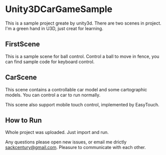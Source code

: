 # Unity3DCarGameSample
This is a sample project greate by unity3d. There are two scenes in project.
I'm a green hand in U3D, just creat for learning.

## FirstScene
This is a sample scene for ball control. Control a ball to move in fence, you can find sample code for keyboard control.

## CarScene
This scene contains a controllable car model and some cartographic models. You can control a car to run normally.

This scene also support mobile touch control, implemented by EasyTouch.

## How to Run
Whole project was uploaded. Just import and run.

Any questions please open new issues, or email me drictly <sackcentury@gmail.com>.
Pleasure to communicate with each other.
